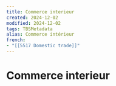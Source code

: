 ```yaml
---
title: Commerce interieur
created: 2024-12-02
modified: 2024-12-02
tags: TBSMetadata
alias: Commerce intérieur
french:
- "[[5517 Domestic trade]]"
---
```

# Commerce interieur
